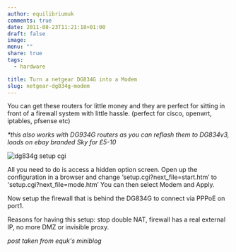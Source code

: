```yaml
---
author: equilibriumuk
comments: true
date: 2011-08-23T11:21:18+01:00
draft: false
image:
menu: ""
share: true
tags:
  - hardware

title: Turn a netgear DG834G into a Modem
slug: netgear-dg834g-modem
---
```


You can get these routers for little money and they are perfect for sitting in front of a firewall system with little hassle. (perfect for cisco, openwrt, iptables, pfsense etc)

_\*this also works with DG934G routers as you can reflash them to DG834v3, loads on ebay branded Sky for *£5-10*_

![dg834g setup cgi](../images/2011/dg834g_modem.jpg)

All you need to do is access a hidden option screen.
Open up the configuration in a browser and change ‘setup.cgi?next_file=start.htm’ to 'setup.cgi?next_file=mode.htm’
You can then select Modem and Apply.

Now setup the firewall that is behind the DG834G to connect via PPPoE on port1.

Reasons for having this setup: stop double NAT, firewall has a real external IP, no more DMZ or invisible proxy.

_post taken from equk's miniblog_
